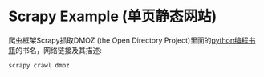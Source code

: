 # Scrapy Example (单页静态网站)

爬虫框架Scrapy抓取DMOZ (the Open Directory Project)里面的[python编程书籍](https://www.dmoz.org/Computers/Programming/Languages/Python/Books/)的书名，网络链接及其描述:

```
scrapy crawl dmoz
```

